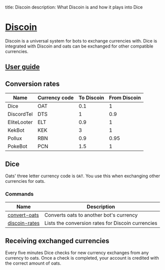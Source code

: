 title: Discoin
description: What Discoin is and how it plays into Dice

# [Discoin](http://discoin.sidetrip.xyz/)

Discoin is a universal system for bots to exchange currencies with. Dice is integrated with Discoin and oats can be exchanged for other compatible currencies.

## [User guide](https://discoin.gitbooks.io/docs/content/users-guide.html)

## Conversion rates

| Name        | Currency code | To Discoin | From Discoin |
|-------------|---------------|------------|--------------|
| Dice        | OAT           | 0.1        | 1            |
| DiscordTel  | DTS           | 1          | 0.9          |
| EliteLooter | ELT           | 0.9        | 1            |
| KekBot      | KEK           | 3          | 1            |
| Pollux      | RBN           | 0.9        | 0.95         |
| PokeBot     | PCN           | 1.5        | 1            |

## Dice

Oats' three letter currency code is `OAT`. You use this when exchanging other currencies for oats.

### Commands

| Name                                             | Description                                       |
|--------------------------------------------------|---------------------------------------------------|
| [convert-oats](/commands/economy/convert-oats)   | Converts oats to another bot's currency           |
| [discoin-rates](/commands/economy/discoin-rates) | Lists the conversion rates for Discoin currencies |

## Receiving exchanged currencies

Every five minutes Dice checks for new currency exchanges from any currency to oats. Once a check is completed, your account is credited with the correct amount of oats.
